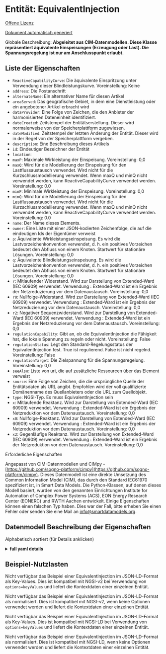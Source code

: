 Entität: EquivalentInjection  
============================  
[Offene Lizenz](https://github.com/smart-data-models//dataModel.EnergyCIM/blob/master/EquivalentInjection/LICENSE.md)  
[Dokument automatisch generiert](https://docs.google.com/presentation/d/e/2PACX-1vTs-Ng5dIAwkg91oTTUdt8ua7woBXhPnwavZ0FxgR8BsAI_Ek3C5q97Nd94HS8KhP-r_quD4H0fgyt3/pub?start=false&loop=false&delayms=3000#slide=id.gb715ace035_0_60)  
Globale Beschreibung: **Abgeleitet aus CIM-Datenmodellen. Diese Klasse repräsentiert äquivalente Einspeisungen (Erzeugung oder Last).  Die Spannungsregelung ist nur am Anschlusspunkt erlaubt.**  

## Liste der Eigenschaften  

- `ReactiveCapabilityCurve`: Die äquivalente Einspritzung unter Verwendung dieser Blindleistungskurve. Voreinstellung: Keine  - `address`: Die Postanschrift  - `alternateName`: Ein alternativer Name für diesen Artikel  - `areaServed`: Das geografische Gebiet, in dem eine Dienstleistung oder ein angebotener Artikel erbracht wird  - `dataProvider`: Eine Folge von Zeichen, die den Anbieter der harmonisierten Dateneinheit identifiziert.  - `dateCreated`: Zeitstempel der Entitätserstellung. Dieser wird normalerweise von der Speicherplattform zugewiesen.  - `dateModified`: Zeitstempel der letzten Änderung der Entität. Dieser wird in der Regel von der Speicherplattform vergeben.  - `description`: Eine Beschreibung dieses Artikels  - `id`: Eindeutiger Bezeichner der Entität  - `location`:   - `maxP`: Maximale Wirkleistung der Einspeisung. Voreinstellung: 0,0  - `maxQ`: Wird für die Modellierung der Einspeisung für den Lastflussaustausch verwendet. Wird nicht für die Kurzschlussmodellierung verwendet.  Wenn maxQ und minQ nicht verwendet werden, kann ReactiveCapabilityCurve verwendet werden. Voreinstellung: 0.0  - `minP`: Minimale Wirkleistung der Einspeisung. Voreinstellung: 0,0  - `minQ`: Wird für die Modellierung der Einspeisung für den Lastflussaustausch verwendet. Wird nicht für die Kurzschlussmodellierung verwendet.  Wenn maxQ und minQ nicht verwendet werden, kann ReactiveCapabilityCurve verwendet werden. Voreinstellung: 0.0  - `name`: Der Name dieses Elements.  - `owner`: Eine Liste mit einer JSON-kodierten Zeichenfolge, die auf die eindeutigen Ids der Eigentümer verweist  - `p`: Äquivalente Wirkleistungseinspeisung. Es wird die Lastvorzeichenkonvention verwendet, d. h. ein positives Vorzeichen bedeutet den Abfluss von einem Knoten. Startwert für stationäre Lösungen. Voreinstellung: 0,0  - `q`: Äquivalente Blindleistungseinspeisung. Es wird die Lastvorzeichenkonvention verwendet, d. h. ein positives Vorzeichen bedeutet den Abfluss von einem Knoten. Startwert für stationäre Lösungen. Voreinstellung: 0,0  - `r`: Mitlaufender Widerstand. Wird zur Darstellung von Extended-Ward (IEC 60909) verwendet. Verwendung : Extended-Ward ist ein Ergebnis der Netzreduzierung vor dem Datenaustausch. Voreinstellung: 0,0  - `r0`: Nullfolge-Widerstand. Wird zur Darstellung von Extended-Ward (IEC 60909) verwendet. Verwendung : Extended-Ward ist ein Ergebnis der Netzreduzierung vor dem Datenaustausch. Voreinstellung: 0,0  - `r2`: Negativer Sequenzwiderstand. Wird zur Darstellung von Extended-Ward (IEC 60909) verwendet. Verwendung : Extended-Ward ist ein Ergebnis der Netzreduzierung vor dem Datenaustausch. Voreinstellung: 0,0  - `regulationCapability`: Gibt an, ob die EquivalentInjection die Fähigkeit hat, die lokale Spannung zu regeln oder nicht. Voreinstellung: False  - `regulationStatus`: Legt den Standard-Regelungsstatus der EquivalentInjection fest.  True ist regulierend.  False ist nicht regelnd. Voreinstellung: False  - `regulationTarget`: Die Zielspannung für die Spannungsregelung. Voreinstellung: 0,0  - `seeAlso`: Liste von uri, die auf zusätzliche Ressourcen über das Element verweist  - `source`: Eine Folge von Zeichen, die die ursprüngliche Quelle der Entitätsdaten als URL angibt. Empfohlen wird der voll qualifizierte Domänenname des Quellanbieters oder die URL zum Quellobjekt.  - `type`: NGSI-Typ. Es muss EquivalentInjection sein  - `x`: Mitlaufende Reaktanz. Wird zur Darstellung von Extended-Ward (IEC 60909) verwendet. Verwendung : Extended-Ward ist ein Ergebnis der Netzreduktion vor dem Datenaustausch. Voreinstellung: 0,0  - `x0`: Nullfolge-Reaktanz. Wird zur Darstellung von Extended-Ward (IEC 60909) verwendet. Verwendung : Extended-Ward ist ein Ergebnis der Netzreduktion vor dem Datenaustausch. Voreinstellung: 0,0  - `x2`: Gegenläufige Reaktanz. Wird zur Darstellung von Extended-Ward (IEC 60909) verwendet. Verwendung : Extended-Ward ist ein Ergebnis der Netzreduktion vor dem Datenaustausch. Voreinstellung: 0,0    
Erforderliche Eigenschaften  
Angepasst von CIM-Datenmodellen und CIMpy - [https://github.com/sogno-platform/cimpy](https://github.com/sogno-platform/cimpy). Dieses Datenmodell ist eine direkte Umsetzung des Common Information Model (CIM), das durch den Standard IEC61970 spezifiziert ist, in Smart Data Models. Die Python-Klassen, auf denen dieses Modell basiert, wurden von den genannten Einrichtungen Institute for Automation of Complex Power Systems (ACS), EON Energy Research Center (EONERC) und RWTH Aachen entwickelt. Einige Eigenschaften können einen falschen Typ haben. Dies war der Fall, bitte erheben Sie einen Fehler oder senden Sie eine Mail an info@smartdatamodels.org.  
## Datenmodell Beschreibung der Eigenschaften  
Alphabetisch sortiert (für Details anklicken)  
<details><summary><strong>full yaml details</strong></summary>    
```yaml  
EquivalentInjection:    
  description: 'Adapted from CIM data models. This class represents equivalent injections (generation or load).  Voltage regulation is allowed only at the point of connection.'    
  properties:    
    ReactiveCapabilityCurve:    
      description: 'The equivalent injection using this reactive capability curve. Default: None'    
      type: number    
      x-ngsi:    
        model: https://schema.org/Number    
    address:    
      description: 'The mailing address'    
      properties:    
        addressCountry:    
          description: 'Property. The country. For example, Spain. Model:''https://schema.org/addressCountry'''    
          type: string    
        addressLocality:    
          description: 'Property. The locality in which the street address is, and which is in the region. Model:''https://schema.org/addressLocality'''    
          type: string    
        addressRegion:    
          description: 'Property. The region in which the locality is, and which is in the country. Model:''https://schema.org/addressRegion'''    
          type: string    
        postOfficeBoxNumber:    
          description: 'Property. The post office box number for PO box addresses. For example, 03578. Model:''https://schema.org/postOfficeBoxNumber'''    
          type: string    
        postalCode:    
          description: 'Property. The postal code. For example, 24004. Model:''https://schema.org/https://schema.org/postalCode'''    
          type: string    
        streetAddress:    
          description: 'Property. The street address. Model:''https://schema.org/streetAddress'''    
          type: string    
      type: Property    
      x-ngsi:    
        model: https://schema.org/address    
    alternateName:    
      description: 'An alternative name for this item'    
      type: Property    
    areaServed:    
      description: 'The geographic area where a service or offered item is provided'    
      type: Property    
      x-ngsi:    
        model: https://schema.org/Text    
    dataProvider:    
      description: 'A sequence of characters identifying the provider of the harmonised data entity.'    
      type: Property    
    dateCreated:    
      description: 'Entity creation timestamp. This will usually be allocated by the storage platform.'    
      format: date-time    
      type: Property    
    dateModified:    
      description: 'Timestamp of the last modification of the entity. This will usually be allocated by the storage platform.'    
      format: date-time    
      type: Property    
    description:    
      description: 'A description of this item'    
      type: Property    
    id:    
      anyOf: &equivalentinjection_-_properties_-_owner_-_items_-_anyof    
        - description: 'Property. Identifier format of any NGSI entity'    
          maxLength: 256    
          minLength: 1    
          pattern: ^[\w\-\.\{\}\$\+\*\[\]`|~^@!,:\\]+$    
          type: string    
        - description: 'Property. Identifier format of any NGSI entity'    
          format: uri    
          type: string    
      description: 'Unique identifier of the entity'    
      type: Property    
    location:    
      $id: https://geojson.org/schema/Geometry.json    
      $schema: "http://json-schema.org/draft-07/schema#"    
      oneOf:    
        - properties:    
            bbox:    
              items:    
                type: number    
              minItems: 4    
              type: array    
            coordinates:    
              items:    
                type: number    
              minItems: 2    
              type: array    
            type:    
              enum:    
                - Point    
              type: string    
          required:    
            - type    
            - coordinates    
          title: 'GeoJSON Point'    
          type: object    
        - properties:    
            bbox:    
              items:    
                type: number    
              minItems: 4    
              type: array    
            coordinates:    
              items:    
                items:    
                  type: number    
                minItems: 2    
                type: array    
              minItems: 2    
              type: array    
            type:    
              enum:    
                - LineString    
              type: string    
          required:    
            - type    
            - coordinates    
          title: 'GeoJSON LineString'    
          type: object    
        - properties:    
            bbox:    
              items:    
                type: number    
              minItems: 4    
              type: array    
            coordinates:    
              items:    
                items:    
                  items:    
                    type: number    
                  minItems: 2    
                  type: array    
                minItems: 4    
                type: array    
              type: array    
            type:    
              enum:    
                - Polygon    
              type: string    
          required:    
            - type    
            - coordinates    
          title: 'GeoJSON Polygon'    
          type: object    
        - properties:    
            bbox:    
              items:    
                type: number    
              minItems: 4    
              type: array    
            coordinates:    
              items:    
                items:    
                  type: number    
                minItems: 2    
                type: array    
              type: array    
            type:    
              enum:    
                - MultiPoint    
              type: string    
          required:    
            - type    
            - coordinates    
          title: 'GeoJSON MultiPoint'    
          type: object    
        - properties:    
            bbox:    
              items:    
                type: number    
              minItems: 4    
              type: array    
            coordinates:    
              items:    
                items:    
                  items:    
                    type: number    
                  minItems: 2    
                  type: array    
                minItems: 2    
                type: array    
              type: array    
            type:    
              enum:    
                - MultiLineString    
              type: string    
          required:    
            - type    
            - coordinates    
          title: 'GeoJSON MultiLineString'    
          type: object    
        - properties:    
            bbox:    
              items:    
                type: number    
              minItems: 4    
              type: array    
            coordinates:    
              items:    
                items:    
                  items:    
                    items:    
                      type: number    
                    minItems: 2    
                    type: array    
                  minItems: 4    
                  type: array    
                type: array    
              type: array    
            type:    
              enum:    
                - MultiPolygon    
              type: string    
          required:    
            - type    
            - coordinates    
          title: 'GeoJSON MultiPolygon'    
          type: object    
      title: 'GeoJSON Geometry'    
    maxP:    
      description: 'Maximum active power of the injection. Default: 0.0'    
      type: number    
      x-ngsi:    
        model: https://schema.org/Number    
    maxQ:    
      description: 'Used for modeling of infeed for load flow exchange. Not used for short circuit modeling.  If maxQ and minQ are not used ReactiveCapabilityCurve can be used. Default: 0.0'    
      type: number    
      x-ngsi:    
        model: https://schema.org/Number    
    minP:    
      description: 'Minimum active power of the injection. Default: 0.0'    
      type: number    
      x-ngsi:    
        model: https://schema.org/Number    
    minQ:    
      description: 'Used for modeling of infeed for load flow exchange. Not used for short circuit modeling.  If maxQ and minQ are not used ReactiveCapabilityCurve can be used. Default: 0.0'    
      type: number    
      x-ngsi:    
        model: https://schema.org/Number    
    name:    
      description: 'The name of this item.'    
      type: Property    
    owner:    
      description: 'A List containing a JSON encoded sequence of characters referencing the unique Ids of the owner(s)'    
      items:    
        anyOf: *equivalentinjection_-_properties_-_owner_-_items_-_anyof    
        description: 'Property. Unique identifier of the entity'    
      type: Property    
    p:    
      description: 'Equivalent active power injection. Load sign convention is used, i.e. positive sign means flow out from a node. Starting value for steady state solutions. Default: 0.0'    
      type: number    
      x-ngsi:    
        model: https://schema.org/Number    
    q:    
      description: 'Equivalent reactive power injection. Load sign convention is used, i.e. positive sign means flow out from a node. Starting value for steady state solutions. Default: 0.0'    
      type: number    
      x-ngsi:    
        model: https://schema.org/Number    
    r:    
      description: 'Positive sequence resistance. Used to represent Extended-Ward (IEC 60909). Usage : Extended-Ward is a result of network reduction prior to the data exchange. Default: 0.0'    
      type: number    
      x-ngsi:    
        model: https://schema.org/Number    
    r0:    
      description: 'Zero sequence resistance. Used to represent Extended-Ward (IEC 60909). Usage : Extended-Ward is a result of network reduction prior to the data exchange. Default: 0.0'    
      type: number    
      x-ngsi:    
        model: https://schema.org/Number    
    r2:    
      description: 'Negative sequence resistance. Used to represent Extended-Ward (IEC 60909). Usage : Extended-Ward is a result of network reduction prior to the data exchange. Default: 0.0'    
      type: number    
      x-ngsi:    
        model: https://schema.org/Number    
    regulationCapability:    
      description: 'Specifies whether or not the EquivalentInjection has the capability to regulate the local voltage. Default: False'    
      type: number    
      x-ngsi:    
        model: https://schema.org/Number    
    regulationStatus:    
      description: 'Specifies the default regulation status of the EquivalentInjection.  True is regulating.  False is not regulating. Default: False'    
      type: number    
      x-ngsi:    
        model: https://schema.org/Number    
    regulationTarget:    
      description: 'The target voltage for voltage regulation. Default: 0.0'    
      type: number    
      x-ngsi:    
        model: https://schema.org/Number    
    seeAlso:    
      description: 'list of uri pointing to additional resources about the item'    
      oneOf:    
        - items:    
            format: uri    
            type: string    
          minItems: 1    
          type: array    
        - format: uri    
          type: string    
      type: Property    
    source:    
      description: 'A sequence of characters giving the original source of the entity data as a URL. Recommended to be the fully qualified domain name of the source provider, or the URL to the source object.'    
      type: Property    
    type:    
      description: 'NGSI type. It has to be EquivalentInjection'    
      enum:    
        - EquivalentInjection    
      type: Property    
    x:    
      description: 'Positive sequence reactance. Used to represent Extended-Ward (IEC 60909). Usage : Extended-Ward is a result of network reduction prior to the data exchange. Default: 0.0'    
      type: number    
      x-ngsi:    
        model: https://schema.org/Number    
    x0:    
      description: 'Zero sequence reactance. Used to represent Extended-Ward (IEC 60909). Usage : Extended-Ward is a result of network reduction prior to the data exchange. Default: 0.0'    
      type: number    
      x-ngsi:    
        model: https://schema.org/Number    
    x2:    
      description: 'Negative sequence reactance. Used to represent Extended-Ward (IEC 60909). Usage : Extended-Ward is a result of network reduction prior to the data exchange. Default: 0.0'    
      type: number    
      x-ngsi:    
        model: https://schema.org/Number    
  required: []    
  type: object    
```  
</details>    
## Beispiel-Nutzlasten  
Nicht verfügbar das Beispiel einer EquivalentInjection im JSON-LD-Format als Key-Values. Dies ist kompatibel mit NGSI-v2 bei Verwendung von `options=keyValues` und liefert die Kontextdaten einer einzelnen Entität.  
Nicht verfügbar das Beispiel einer EquivalentInjection im JSON-LD-Format als normalisiert. Dies ist kompatibel mit NGSI-v2, wenn keine Optionen verwendet werden und liefert die Kontextdaten einer einzelnen Entität.  
Nicht verfügbar das Beispiel einer EquivalentInjection im JSON-LD-Format als Key-Values. Dies ist kompatibel mit NGSI-LD bei Verwendung von `options=keyValues` und liefert die Kontextdaten einer einzelnen Entität.  
Nicht verfügbar das Beispiel einer EquivalentInjection im JSON-LD-Format als normalisiert. Dies ist kompatibel mit NGSI-LD, wenn keine Optionen verwendet werden und liefert die Kontextdaten einer einzelnen Entität.  

